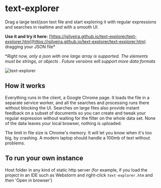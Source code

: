 # text-explorer
Drag a large text/json text file and start exploring it with regular expressions and searches in realtime and with a smooth UI.

**Use it and try it here:** [https://jsilveira.github.io/text-explorer/text-explorer.htm](https://jsilveira.github.io/text-explorer/text-explorer.htm) dragging your JSON file*

**Right now, only a json with one large array is supported. The elements must be strings, or objects . Future versions will support more data formats*

![text-explorer](https://cloud.githubusercontent.com/assets/966787/25501805/606d5c8e-2b6a-11e7-806e-f385e08e2ba1.gif)

## How it works

Everything runs in the client, a Google Chrome page. It loads the file in a separate service worker, and all the searches and processing runs there without blocking the UI. Searches on large files also provide instant feedback on a subset of documents so you can create and tweak your regular expression without waiting for the filter on the whole data set. None of the data leaves your local browser, nothing is uploaded.

The limit in file size is Chrome's memory. It will let you know when it's too big, by crashing. A modern laptop should handle a 100mb of text without problems.

## To run your own instance

Host folder in any kind of static http server (for example, if you load the project in an IDE such as Webstorm and right-click `text-explorer.htm` and then 'Open in browser')
